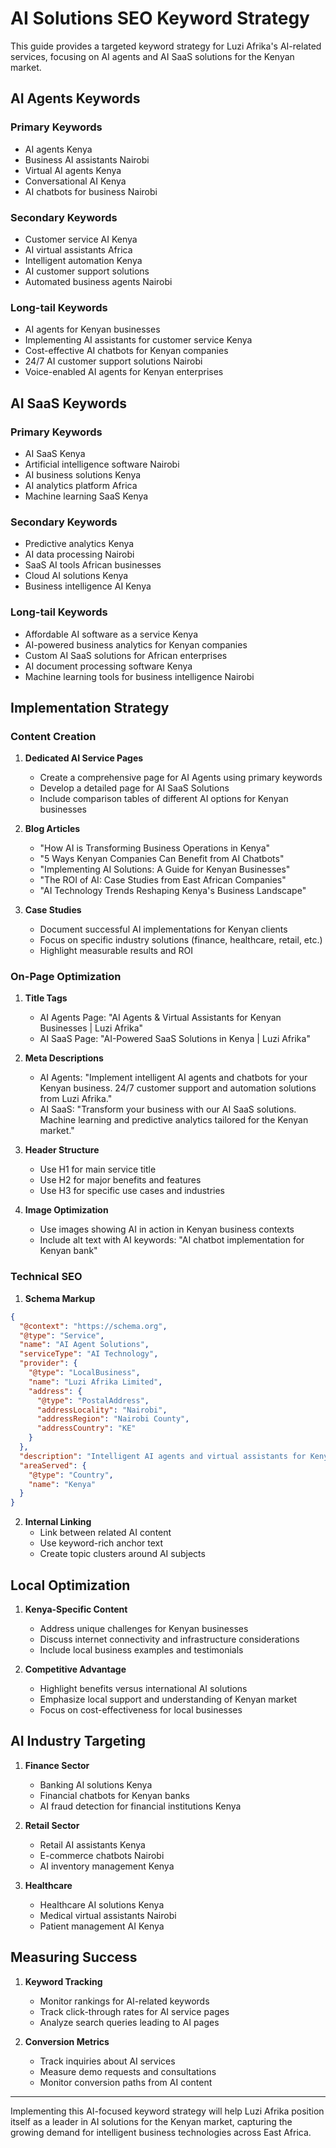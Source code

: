 # AI Solutions SEO Keyword Strategy

This guide provides a targeted keyword strategy for Luzi Afrika's AI-related services, focusing on AI agents and AI SaaS solutions for the Kenyan market.

## AI Agents Keywords

### Primary Keywords
- AI agents Kenya
- Business AI assistants Nairobi
- Virtual AI agents Kenya
- Conversational AI Kenya
- AI chatbots for business Nairobi

### Secondary Keywords
- Customer service AI Kenya
- AI virtual assistants Africa
- Intelligent automation Kenya
- AI customer support solutions
- Automated business agents Nairobi

### Long-tail Keywords
- AI agents for Kenyan businesses
- Implementing AI assistants for customer service Kenya
- Cost-effective AI chatbots for Kenyan companies
- 24/7 AI customer support solutions Nairobi
- Voice-enabled AI agents for Kenyan enterprises

## AI SaaS Keywords

### Primary Keywords
- AI SaaS Kenya
- Artificial intelligence software Nairobi
- AI business solutions Kenya
- AI analytics platform Africa
- Machine learning SaaS Kenya

### Secondary Keywords
- Predictive analytics Kenya
- AI data processing Nairobi
- SaaS AI tools African businesses
- Cloud AI solutions Kenya
- Business intelligence AI Kenya

### Long-tail Keywords
- Affordable AI software as a service Kenya
- AI-powered business analytics for Kenyan companies
- Custom AI SaaS solutions for African enterprises
- AI document processing software Kenya
- Machine learning tools for business intelligence Nairobi

## Implementation Strategy

### Content Creation

1. **Dedicated AI Service Pages**
   - Create a comprehensive page for AI Agents using primary keywords
   - Develop a detailed page for AI SaaS Solutions
   - Include comparison tables of different AI options for Kenyan businesses

2. **Blog Articles**
   - "How AI is Transforming Business Operations in Kenya"
   - "5 Ways Kenyan Companies Can Benefit from AI Chatbots"
   - "Implementing AI Solutions: A Guide for Kenyan Businesses"
   - "The ROI of AI: Case Studies from East African Companies"
   - "AI Technology Trends Reshaping Kenya's Business Landscape"

3. **Case Studies**
   - Document successful AI implementations for Kenyan clients
   - Focus on specific industry solutions (finance, healthcare, retail, etc.)
   - Highlight measurable results and ROI

### On-Page Optimization

1. **Title Tags**
   - AI Agents Page: "AI Agents & Virtual Assistants for Kenyan Businesses | Luzi Afrika"
   - AI SaaS Page: "AI-Powered SaaS Solutions in Kenya | Luzi Afrika"

2. **Meta Descriptions**
   - AI Agents: "Implement intelligent AI agents and chatbots for your Kenyan business. 24/7 customer support and automation solutions from Luzi Afrika."
   - AI SaaS: "Transform your business with our AI SaaS solutions. Machine learning and predictive analytics tailored for the Kenyan market."

3. **Header Structure**
   - Use H1 for main service title
   - Use H2 for major benefits and features
   - Use H3 for specific use cases and industries

4. **Image Optimization**
   - Use images showing AI in action in Kenyan business contexts
   - Include alt text with AI keywords: "AI chatbot implementation for Kenyan bank"

### Technical SEO 

1. **Schema Markup**
```json
{
  "@context": "https://schema.org",
  "@type": "Service",
  "name": "AI Agent Solutions",
  "serviceType": "AI Technology",
  "provider": {
    "@type": "LocalBusiness",
    "name": "Luzi Afrika Limited",
    "address": {
      "@type": "PostalAddress",
      "addressLocality": "Nairobi",
      "addressRegion": "Nairobi County",
      "addressCountry": "KE"
    }
  },
  "description": "Intelligent AI agents and virtual assistants for Kenyan businesses, providing 24/7 automated customer support and process automation.",
  "areaServed": {
    "@type": "Country",
    "name": "Kenya"
  }
}
```

2. **Internal Linking**
   - Link between related AI content
   - Use keyword-rich anchor text
   - Create topic clusters around AI subjects

## Local Optimization

1. **Kenya-Specific Content**
   - Address unique challenges for Kenyan businesses
   - Discuss internet connectivity and infrastructure considerations
   - Include local business examples and testimonials

2. **Competitive Advantage**
   - Highlight benefits versus international AI solutions
   - Emphasize local support and understanding of Kenyan market
   - Focus on cost-effectiveness for local businesses

## AI Industry Targeting

1. **Finance Sector**
   - Banking AI solutions Kenya
   - Financial chatbots for Kenyan banks
   - AI fraud detection for financial institutions Kenya

2. **Retail Sector**
   - Retail AI assistants Kenya
   - E-commerce chatbots Nairobi
   - AI inventory management Kenya

3. **Healthcare**
   - Healthcare AI solutions Kenya
   - Medical virtual assistants Nairobi
   - Patient management AI Kenya

## Measuring Success

1. **Keyword Tracking**
   - Monitor rankings for AI-related keywords
   - Track click-through rates for AI service pages
   - Analyze search queries leading to AI pages

2. **Conversion Metrics**
   - Track inquiries about AI services
   - Measure demo requests and consultations
   - Monitor conversion paths from AI content

---

Implementing this AI-focused keyword strategy will help Luzi Afrika position itself as a leader in AI solutions for the Kenyan market, capturing the growing demand for intelligent business technologies across East Africa.